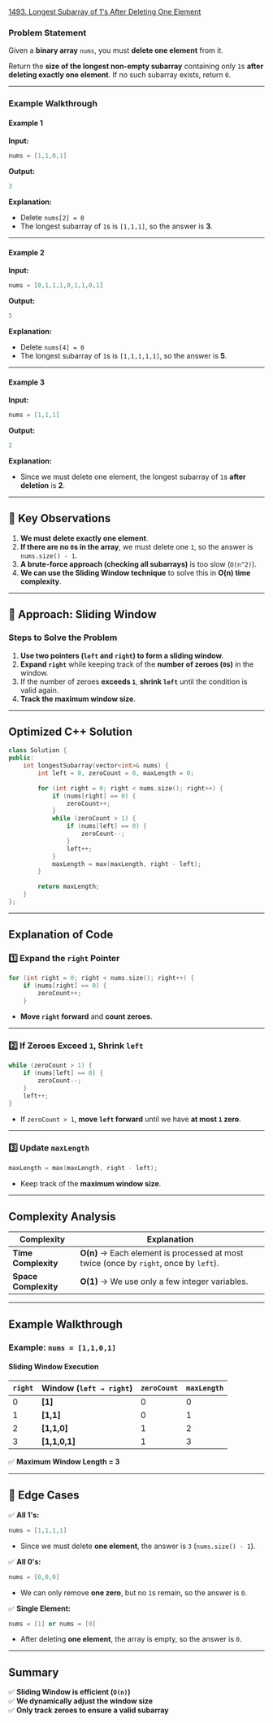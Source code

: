[1493. Longest Subarray of 1's After Deleting One Element](https://leetcode.com/problems/longest-subarray-of-1s-after-deleting-one-element/description/?envType=study-plan-v2&envId=leetcode-75)

### **Problem Statement**  
Given a **binary array** `nums`, you must **delete one element** from it.  

Return the **size of the longest non-empty subarray** containing only `1`s **after deleting exactly one element**. If no such subarray exists, return `0`.  

---

### **Example Walkthrough**  
#### **Example 1**  
**Input:**  
```cpp
nums = [1,1,0,1]
```
**Output:**  
```cpp
3
```
**Explanation:**  
- Delete `nums[2] = 0`
- The longest subarray of `1`s is `[1,1,1]`, so the answer is **3**.

---

#### **Example 2**  
**Input:**  
```cpp
nums = [0,1,1,1,0,1,1,0,1]
```
**Output:**  
```cpp
5
```
**Explanation:**  
- Delete `nums[4] = 0`
- The longest subarray of `1`s is `[1,1,1,1,1]`, so the answer is **5**.

---

#### **Example 3**  
**Input:**  
```cpp
nums = [1,1,1]
```
**Output:**  
```cpp
2
```
**Explanation:**  
- Since we must delete one element, the longest subarray of `1`s **after deletion** is **2**.

---

## **🔹 Key Observations**
1. **We must delete exactly one element**.
2. **If there are no `0`s in the array**, we must delete one `1`, so the answer is `nums.size() - 1`.
3. **A brute-force approach (checking all subarrays)** is too slow (`O(n^2)`).
4. **We can use the Sliding Window technique** to solve this in **O(n) time complexity**.

---

## **🔹 Approach: Sliding Window**
### **Steps to Solve the Problem**
1. **Use two pointers (`left` and `right`) to form a sliding window**.
2. **Expand `right`** while keeping track of the **number of zeroes (`0`s)** in the window.
3. If the number of zeroes **exceeds `1`**, **shrink `left`** until the condition is valid again.
4. **Track the maximum window size**.

---

## **Optimized C++ Solution**
```cpp
class Solution {
public:
    int longestSubarray(vector<int>& nums) {
        int left = 0, zeroCount = 0, maxLength = 0;
        
        for (int right = 0; right < nums.size(); right++) {
            if (nums[right] == 0) {
                zeroCount++;
            }
            while (zeroCount > 1) {
                if (nums[left] == 0) {
                    zeroCount--;
                }
                left++;
            }
            maxLength = max(maxLength, right - left);
        }
        
        return maxLength;
    }
};
```

---

## **Explanation of Code**
### **1️⃣ Expand the `right` Pointer**
```cpp
for (int right = 0; right < nums.size(); right++) {
    if (nums[right] == 0) {
        zeroCount++;
    }
```
- **Move `right` forward** and **count zeroes**.

---

### **2️⃣ If Zeroes Exceed `1`, Shrink `left`**
```cpp
while (zeroCount > 1) {
    if (nums[left] == 0) {
        zeroCount--;
    }
    left++;
}
```
- If `zeroCount > 1`, **move `left` forward** until we have **at most `1` zero**.

---

### **3️⃣ Update `maxLength`**
```cpp
maxLength = max(maxLength, right - left);
```
- Keep track of the **maximum window size**.

---

## **Complexity Analysis**
| Complexity | Explanation |
|------------|------------|
| **Time Complexity** | **O(n)** → Each element is processed at most twice (once by `right`, once by `left`). |
| **Space Complexity** | **O(1)** → We use only a few integer variables. |

---

## **Example Walkthrough**
### **Example: `nums = [1,1,0,1]`**
#### **Sliding Window Execution**
| `right` | Window (`left → right`) | `zeroCount` | `maxLength` |
|--------|-----------------|------------|------------|
| 0  | **[1]**         | 0 | 0 |
| 1  | **[1,1]**       | 0 | 1 |
| 2  | **[1,1,0]**     | 1 | 2 |
| 3  | **[1,1,0,1]**   | 1 | 3 |

✅ **Maximum Window Length = 3**

---

## **🔹 Edge Cases**
✅ **All 1's:**  
```cpp
nums = [1,1,1,1]
```
- Since we must delete **one element**, the answer is `3` (`nums.size() - 1`).

✅ **All 0's:**  
```cpp
nums = [0,0,0]
```
- We can only remove **one zero**, but no `1`s remain, so the answer is `0`.

✅ **Single Element:**  
```cpp
nums = [1] or nums = [0]
```
- After deleting **one element**, the array is empty, so the answer is `0`.

---

## **Summary**
✅ **Sliding Window is efficient (`O(n)`)**  
✅ **We dynamically adjust the window size**  
✅ **Only track zeroes to ensure a valid subarray**  
